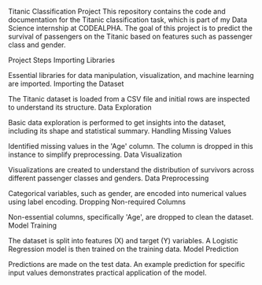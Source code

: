Titanic Classification Project
This repository contains the code and documentation for the Titanic classification task, which is part of my Data Science internship at CODEALPHA. The goal of this project is to predict the survival of passengers on the Titanic based on features such as passenger class and gender.

Project Steps
Importing Libraries

Essential libraries for data manipulation, visualization, and machine learning are imported.
Importing the Dataset

The Titanic dataset is loaded from a CSV file and initial rows are inspected to understand its structure.
Data Exploration

Basic data exploration is performed to get insights into the dataset, including its shape and statistical summary.
Handling Missing Values

Identified missing values in the 'Age' column. The column is dropped in this instance to simplify preprocessing.
Data Visualization

Visualizations are created to understand the distribution of survivors across different passenger classes and genders.
Data Preprocessing

Categorical variables, such as gender, are encoded into numerical values using label encoding.
Dropping Non-required Columns

Non-essential columns, specifically 'Age', are dropped to clean the dataset.
Model Training

The dataset is split into features (X) and target (Y) variables. A Logistic Regression model is then trained on the training data.
Model Prediction

Predictions are made on the test data. An example prediction for specific input values demonstrates practical application of the model.
